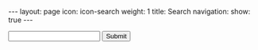 --- layout: page icon: icon-search weight: 1 title: Search navigation:
show: true ---
<form class="form-search" id="search">
<input class="input-large search-query" type="text" id="page-query" name="query"></input>
<input type="hidden" id="root" name="root" value="{{ site.root }}">
<input class="btn" type="submit"></input>
</form>
<div class="bar-indicator" style="display:none;">
</div>
<div id="results">
</div>

